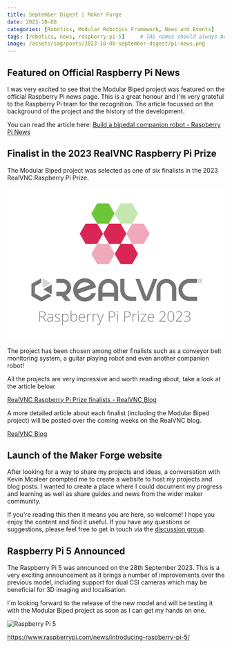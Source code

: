 ```yaml
---
title: September Digest | Maker Forge
date: 2023-10-08
categories: [Robotics, Modular Robotics Framework, News and Events]
tags: [robotics, news, raspberry-pi-5]     # TAG names should always be lowercase
image: /assets/img/posts/2023-10-08-september-digest/pi-news.png
---
```


## Featured on Official Raspberry Pi News

I was very excited to see that the Modular Biped project was featured on the official Raspberry Pi news page. This is a great honour and I'm very grateful to the Raspberry Pi team for the recognition. The article focussed on the background of the project and the history of the development.

You can read the article here: [Build a bipedal companion robot - Raspberry Pi News](https://www.raspberrypi.com/news/build-a-bipedal-companion-robot/)


## Finalist in the 2023 RealVNC Raspberry Pi Prize

The Modular Biped project was selected as one of six finalists in the 2023 RealVNC Raspberry Pi Prize.

![RealVNC Raspberry Pi Prize](/assets/img/posts/2023-10-08-september-digest/realvnc-prize-logo.png)

The project has been chosen among other finalists such as a conveyor belt monitoring system, a guitar playing robot and even another companion robot!

All the projects are very impressive and worth reading about, take a look at the article below.

[RealVNC Raspberry Pi Prize finalists - RealVNC Blog](https://www.realvnc.com/en/blog/realvnc-raspberry-pi-prize-finalists)

A more detailed article about each finalist (including the Modular Biped project) will be posted over the coming weeks on the RealVNC blog.

[RealVNC Blog](https://www.realvnc.com/en/blog/)

## Launch of the Maker Forge website

After looking for a way to share my projects and ideas, a conversation with Kevin Mcaleer prompted me to create a website to host my projects and blog posts. I wanted to create a place where I could document my progress and learning as well as share guides and news from the wider maker community.

If you're reading this then it means you are here, so welcome! I hope you enjoy the content and find it useful. If you have any questions or suggestions, please feel free to get in touch via the [discussion group](https://github.com/dmt-labs/modular-biped/discussions).

## Raspberry Pi 5 Announced

The Raspberry Pi 5 was announced on the 28th September 2023. This is a very exciting announcement as it brings a number of improvements over the previous model, including support for dual CSI cameras which may be beneficial for 3D imaging and localisation.

I'm looking forward to the release of the new model and will be testing it with the Modular Biped project as soon as I can get my hands on one.

![Raspberry Pi 5](https://www.raspberrypi.com/app/uploads/2023/09/aa7841cb-421a-4000-8ab9-c77478a4f83b-2048x1365.jpg)

https://www.raspberrypi.com/news/introducing-raspberry-pi-5/
